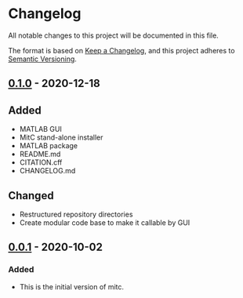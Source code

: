 # Changelog

All notable changes to this project will be documented in this file.

The format is based on [Keep a Changelog](https://keepachangelog.com/en/1.0.0/),
and this project adheres to [Semantic Versioning](https://semver.org/spec/v2.0.0.html).

## [0.1.0] - 2020-12-18

## Added

- MATLAB GUI 
- MitC stand-alone installer 
- MATLAB package 
- README.md
- CITATION.cff
- CHANGELOG.md

## Changed
- Restructured repository directories
- Create modular code base to make it callable by GUI

## [0.0.1] - 2020-10-02

### Added

- This is the initial version of mitc.

[0.1.0]: https://github.com/mitigation-controller/mitc/releases/tag/0.1.0
[0.0.1]: https://github.com/mitigation-controller/mitc/releases/tag/0.0.1
